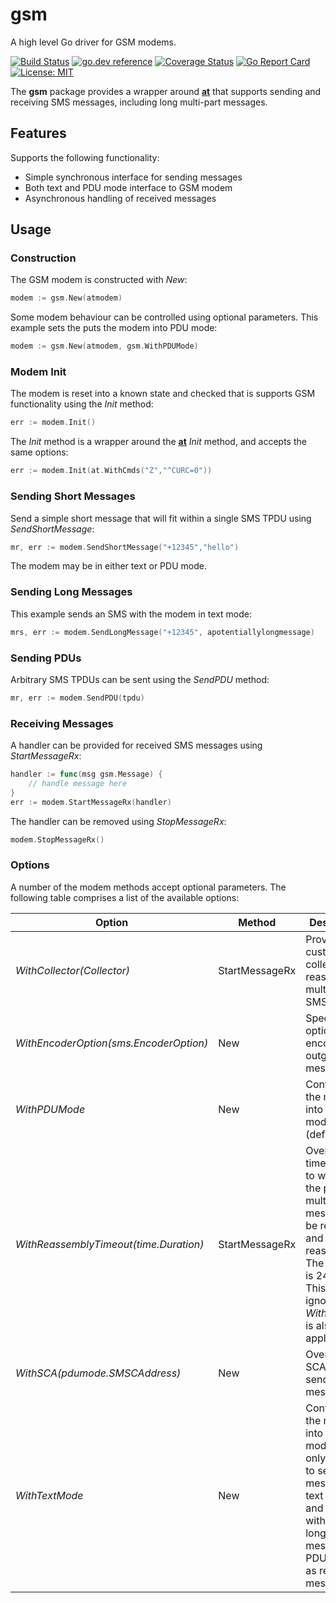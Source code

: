 # gsm

A high level Go driver for GSM modems.

[![Build Status](https://travis-ci.org/warthog618/modem.svg)](https://travis-ci.org/warthog618/modem)
[![go.dev reference](https://img.shields.io/badge/go.dev-reference-007d9c?logo=go&logoColor=white&style=flat-square)](https://pkg.go.dev/github.com/shifty21/modem/gsm)
[![Coverage Status](https://coveralls.io/repos/github/warthog618/modem/badge.svg?branch=master)](https://coveralls.io/github/warthog618/modem?branch=master)
[![Go Report Card](https://goreportcard.com/badge/github.com/shifty21/modem)](https://goreportcard.com/report/github.com/shifty21/modem)
[![License: MIT](https://img.shields.io/badge/License-MIT-yellow.svg)](https://github.com/shifty21/modem/blob/master/LICENSE)

The **gsm** package provides a wrapper around [**at**](../at) that supports sending and receiving SMS messages, including long multi-part messages.

## Features

Supports the following functionality:

- Simple synchronous interface for sending messages
- Both text and PDU mode interface to GSM modem
- Asynchronous handling of received messages

## Usage

### Construction

The GSM modem is constructed with *New*:

```go
modem := gsm.New(atmodem)
```

Some modem behaviour can be controlled using optional parameters. This example
sets the puts the modem into PDU mode:

```go
modem := gsm.New(atmodem, gsm.WithPDUMode)
```

### Modem Init

The modem is reset into a known state and checked that is supports GSM functionality using the *Init* method:

```go
err := modem.Init()
```

The *Init* method is a wrapper around the [**at**](../at) *Init* method, and accepts the same options:

```go
err := modem.Init(at.WithCmds("Z","^CURC=0"))
```

### Sending Short Messages

Send a simple short message that will fit within a single SMS TPDU using
*SendShortMessage*:

```go
mr, err := modem.SendShortMessage("+12345","hello")
```

The modem may be in either text or PDU mode.

### Sending Long Messages

This example sends an SMS with the modem in text mode:

```go
mrs, err := modem.SendLongMessage("+12345", apotentiallylongmessage)
```

### Sending PDUs

Arbitrary SMS TPDUs can be sent using the *SendPDU* method:

```go
mr, err := modem.SendPDU(tpdu)
```

### Receiving Messages

A handler can be provided for received SMS messages using *StartMessageRx*:

```go
handler := func(msg gsm.Message) {
    // handle message here
}
err := modem.StartMessageRx(handler)
```

The handler can be removed using *StopMessageRx*:

```go
modem.StopMessageRx()
```

### Options

A number of the modem methods accept optional parameters.  The following table comprises a list of the available options:

Option | Method | Description
---|---|---
*WithCollector(Collector)*|StartMessageRx| Provide a custom collector to reassemble multi-part SMSs.
*WithEncoderOption(sms.EncoderOption)*|New| Specify options for encoding outgoing messages.
*WithPDUMode*|New|Configure the modem into PDU mode (default).
*WithReassemblyTimeout(time.Duration)*|StartMessageRx| Overrides the time allowed to wait for all the parts of a multi-part message to be received and reassembled.  The default is 24 hours.  This option is ignored if *WithCollector* is also applied.
*WithSCA(pdumode.SMSCAddress)*|New| Override the SCA when sending messages.
*WithTextMode*|New|Configure the modem into text mode.  This is only required to send short messages in text mode, and conflicts with sending long messages or PDUs, as well as receiving messages.

